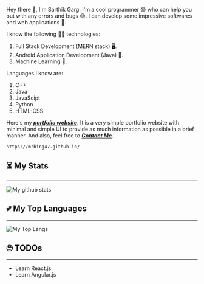 Hey there 👋, I'm Sarthik Garg. I'm a cool programmer 😎 who can help you out with any errors and bugs 😉. I can develop some impressive softwares and web applications 💪.

I know the following 👨‍🏫 technologies:

1. Full Stack Development (MERN stack) 🖥.
2. Android Application Development (Java) 📱.
3. Machine Learning 🤖.

Languages I know are:

1. C++
2. Java
3. JavaScipt
4. Python
5. HTML-CSS

Here's my [**_portfolio website_**](https://mrbing47.github.io/). It is a very simple portfolio website with minimal and simple UI to provide as much information as possible in a brief manner. And also, feel free to [**_Contact Me_**](https://mrbing47.github.io/#contact-sec).

```
https://mrbing47.github.io/
```

## ⏳ My Stats

---

![My github stats](https://github-readme-stats.vercel.app/api?username=mrbing47&show_icons=true&title_color=fff&icon_color=79ff97&text_color=9f9f9f&bg_color=151515&hide=issues)

## 💕 My Top Languages

---

![My Top Langs](https://github-readme-stats.vercel.app/api/top-langs/?title_color=fff&icon_color=79ff97&text_color=9f9f9f&bg_color=151515&username=mrbing47)

## 🙄 **TODOs**

---

-   Learn React.js
-   Learn Angular.js
